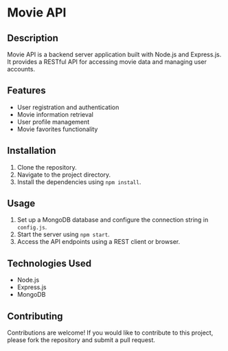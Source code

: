 # Movie API

## Description

Movie API is a backend server application built with Node.js and Express.js. It provides a RESTful API for accessing movie data and managing user accounts.

## Features

- User registration and authentication
- Movie information retrieval
- User profile management
- Movie favorites functionality

## Installation

1. Clone the repository.
2. Navigate to the project directory.
3. Install the dependencies using `npm install`.

## Usage

1. Set up a MongoDB database and configure the connection string in `config.js`.
2. Start the server using `npm start`.
3. Access the API endpoints using a REST client or browser.


## Technologies Used

- Node.js
- Express.js
- MongoDB

## Contributing

Contributions are welcome! If you would like to contribute to this project, please fork the repository and submit a pull request.
